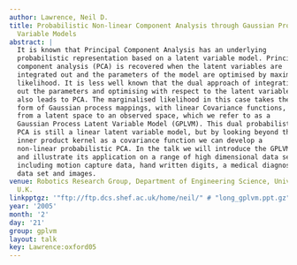 ```yaml
---
author: Lawrence, Neil D.
title: Probabilistic Non-linear Component Analysis through Gaussian Process Latent
  Variable Models
abstract: |
  It is known that Principal Component Analysis has an underlying
  probabilistic representation based on a latent variable model. Principal
  component analysis (PCA) is recovered when the latent variables are
  integrated out and the parameters of the model are optimised by maximum
  likelihood. It is less well known that the dual approach of integrating
  out the parameters and optimising with respect to the latent variables
  also leads to PCA. The marginalised likelihood in this case takes the
  form of Gaussian process mappings, with linear Covariance functions,
  from a latent space to an observed space, which we refer to as a
  Gaussian Process Latent Variable Model (GPLVM). This dual probabilistic
  PCA is still a linear latent variable model, but by looking beyond the
  inner product kernel as a covariance function we can develop a
  non-linear probabilistic PCA. In the talk we will introduce the GPLVM
  and illustrate its application on a range of high dimensional data sets
  including motion capture data, hand written digits, a medical diagnosis
  data set and images.
venue: Robotics Research Group, Department of Engineering Science, University of Oxford,
  U.K.
linkpptgz: '"ftp://ftp.dcs.shef.ac.uk/home/neil/" # "long_gplvm.ppt.gz"'
year: '2005'
month: '2'
day: '21'
group: gplvm
layout: talk
key: Lawrence:oxford05
---
```

